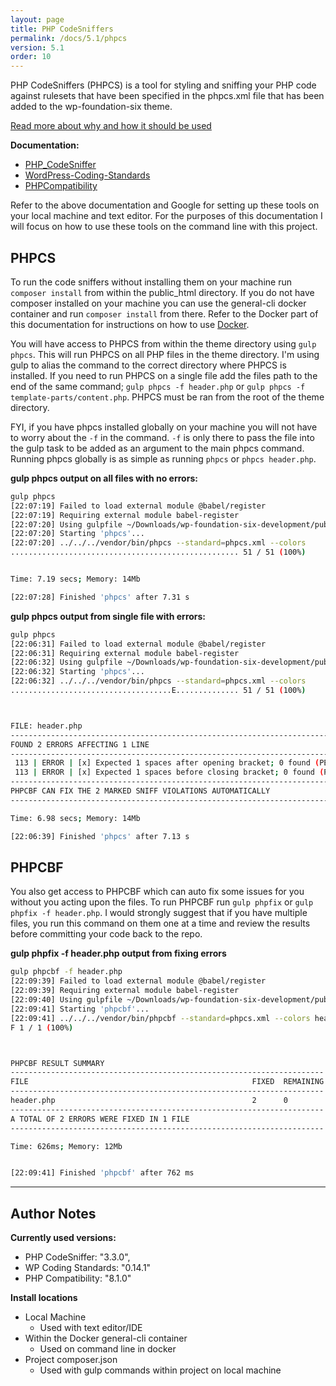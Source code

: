 ```yaml
---
layout: page
title: PHP CodeSniffers
permalink: /docs/5.1/phpcs
version: 5.1
order: 10
---
```


PHP CodeSniffers (PHPCS) is a tool for styling and sniffing your PHP code against rulesets that have been specified in the phpcs.xml file that has been added to the wp-foundation-six theme.

[Read more about why and how it should be used](https://stackoverflow.com/questions/982333/how-useful-is-php-codesniffer-code-standards-enforcement-in-general/5985349#5985349)

**Documentation:**
- [PHP_CodeSniffer](https://github.com/squizlabs/PHP_CodeSniffer)
- [WordPress-Coding-Standards](https://github.com/WordPress-Coding-Standards/WordPress-Coding-Standards)
- [PHPCompatibility](https://github.com/PHPCompatibility/PHPCompatibility)

Refer to the above documentation and Google for setting up these tools on your local machine and text editor. For the purposes of this documentation I will focus on how to use these tools on the command line with this project.

## PHPCS

To run the code sniffers without installing them on your machine run `composer install` from within the public_html directory. If you do not have composer installed on your machine you can use the general-cli docker container and run `composer install` from there. Refer to the Docker part of this documentation for instructions on how to use [Docker](/docs/5.1/docker).

You will have access to PHPCS from within the theme directory using `gulp phpcs`. This will run PHPCS on all PHP files in the theme directory. I'm using gulp to alias the command to the correct directory where PHPCS is installed. If you need to run PHPCS on a single file add the files path to the end of the same command; `gulp phpcs -f header.php` or `gulp phpcs -f template-parts/content.php`. PHPCS must be ran from the root of the theme directory.

FYI, if you have phpcs installed globally on your machine you will not have to worry about the `-f` in the command. `-f` is only there to pass the file into the gulp task to be added as an argument to the main phpcs command. Running phpcs globally is as simple as running `phpcs` or `phpcs header.php`.

**gulp phpcs output on all files with no errors:**

```bash
gulp phpcs
[22:07:19] Failed to load external module @babel/register
[22:07:19] Requiring external module babel-register
[22:07:20] Using gulpfile ~/Downloads/wp-foundation-six-development/public_html/wp-content/themes/wp-foundation-six/gulpfile.babel.js
[22:07:20] Starting 'phpcs'...
[22:07:20] ../../../vendor/bin/phpcs --standard=phpcs.xml --colors
................................................... 51 / 51 (100%)


Time: 7.19 secs; Memory: 14Mb

[22:07:28] Finished 'phpcs' after 7.31 s
```

**gulp phpcs output from single file with errors:**

```bash
gulp phpcs
[22:06:31] Failed to load external module @babel/register
[22:06:31] Requiring external module babel-register
[22:06:32] Using gulpfile ~/Downloads/wp-foundation-six-development/public_html/wp-content/themes/wp-foundation-six/gulpfile.babel.js
[22:06:32] Starting 'phpcs'...
[22:06:32] ../../../vendor/bin/phpcs --standard=phpcs.xml --colors
....................................E.............. 51 / 51 (100%)



FILE: header.php
------------------------------------------------------------------------------------------------------------------------------------
FOUND 2 ERRORS AFFECTING 1 LINE
------------------------------------------------------------------------------------------------------------------------------------
 113 | ERROR | [x] Expected 1 spaces after opening bracket; 0 found (PEAR.Functions.FunctionCallSignature.SpaceAfterOpenBracket)
 113 | ERROR | [x] Expected 1 spaces before closing bracket; 0 found (PEAR.Functions.FunctionCallSignature.SpaceBeforeCloseBracket)
------------------------------------------------------------------------------------------------------------------------------------
PHPCBF CAN FIX THE 2 MARKED SNIFF VIOLATIONS AUTOMATICALLY
------------------------------------------------------------------------------------------------------------------------------------

Time: 6.98 secs; Memory: 14Mb

[22:06:39] Finished 'phpcs' after 7.13 s
```

## PHPCBF

You also get access to PHPCBF which can auto fix some issues for you without you acting upon the files. To run PHPCBF run `gulp phpfix` or `gulp phpfix -f header.php`. I would strongly suggest that if you have multiple files, you run this command on them one at a time and review the results before committing your code back to the repo.

**gulp phpfix -f header.php output from fixing errors**

```bash
gulp phpcbf -f header.php
[22:09:39] Failed to load external module @babel/register
[22:09:39] Requiring external module babel-register
[22:09:40] Using gulpfile ~/Downloads/wp-foundation-six-development/public_html/wp-content/themes/wp-foundation-six/gulpfile.babel.js
[22:09:41] Starting 'phpcbf'...
[22:09:41] ../../../vendor/bin/phpcbf --standard=phpcs.xml --colors header.php
F 1 / 1 (100%)



PHPCBF RESULT SUMMARY
----------------------------------------------------------------------
FILE                                                  FIXED  REMAINING
----------------------------------------------------------------------
header.php                                            2      0
----------------------------------------------------------------------
A TOTAL OF 2 ERRORS WERE FIXED IN 1 FILE
----------------------------------------------------------------------

Time: 626ms; Memory: 12Mb


[22:09:41] Finished 'phpcbf' after 762 ms
```

---

## Author Notes

**Currently used versions:**
- PHP CodeSniffer: "3.3.0",
- WP Coding Standards: "0.14.1"
- PHP Compatibility: "8.1.0"

**Install locations**
- Local Machine
	- Used with text editor/IDE
- Within the Docker general-cli container
	- Used on command line in docker
- Project composer.json
	- Used with gulp commands within project on local machine
